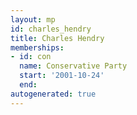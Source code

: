 ```yaml
---
layout: mp
id: charles_hendry
title: Charles Hendry
memberships:
- id: con
  name: Conservative Party
  start: '2001-10-24'
  end: 
autogenerated: true
---
```

